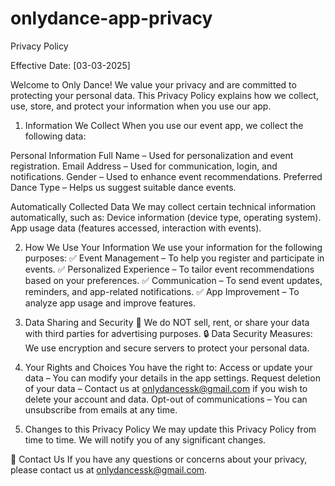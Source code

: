 # onlydance-app-privacy
Privacy Policy

Effective Date: [03-03-2025]

Welcome to Only Dance! We value your privacy and are committed to protecting your personal data. This Privacy Policy explains how we collect, use, store, and protect your information when you use our app.

1. Information We Collect
When you use our event app, we collect the following data:

Personal Information
Full Name – Used for personalization and event registration.
Email Address – Used for communication, login, and notifications.
Gender – Used to enhance event recommendations.
Preferred Dance Type – Helps us suggest suitable dance events.

Automatically Collected Data
We may collect certain technical information automatically, such as:
Device information (device type, operating system).
App usage data (features accessed, interaction with events).

2. How We Use Your Information
We use your information for the following purposes:
✅ Event Management – To help you register and participate in events.
✅ Personalized Experience – To tailor event recommendations based on your preferences.
✅ Communication – To send event updates, reminders, and app-related notifications.
✅ App Improvement – To analyze app usage and improve features.

3. Data Sharing and Security
🚫 We do NOT sell, rent, or share your data with third parties for advertising purposes.
🔒 Data Security Measures: We use encryption and secure servers to protect your personal data.

4. Your Rights and Choices
You have the right to:
Access or update your data – You can modify your details in the app settings.
Request deletion of your data – Contact us at onlydancessk@gmail.com if you wish to delete your account and data.
Opt-out of communications – You can unsubscribe from emails at any time.

5. Changes to this Privacy Policy
We may update this Privacy Policy from time to time. We will notify you of any significant changes.

📩 Contact Us
If you have any questions or concerns about your privacy, please contact us at onlydancessk@gmail.com.
